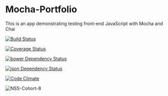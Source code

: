 # Mocha-Portfolio
This is an app demonstrating testing front-end JavaScript with Mocha and Chai

[![Build Status](https://travis-ci.org/jamesrico/Mocha-Portfolio.svg)](https://travis-ci.org/jamesrico/Mocha-Portfolio)

[![Coverage Status](https://coveralls.io/repos/jamesrico/Mocha-Portfolio/badge.svg)](https://coveralls.io/r/jamesrico/Mocha-Portfolio)

[![bower Dependency Status](https://www.versioneye.com/user/projects/54d8df79c1bbbd9bd70000df/badge.svg?style=flat)](https://www.versioneye.com/user/projects/54d8df79c1bbbd9bd70000df)

[![json Dependency Status](https://www.versioneye.com/user/projects/54d8df57c1bbbda013000002/badge.svg?style=flat)](https://www.versioneye.com/user/projects/54d8df57c1bbbda013000002)

[![Code Climate](https://codeclimate.com/github/jamesrico/Mocha-Portfolio/badges/gpa.svg)](https://codeclimate.com/github/jamesrico/Mocha-Portfolio)

![NSS-Cohort-8](https://img.shields.io/badge/NSS-cohort--8-6a1ab0.svg)


